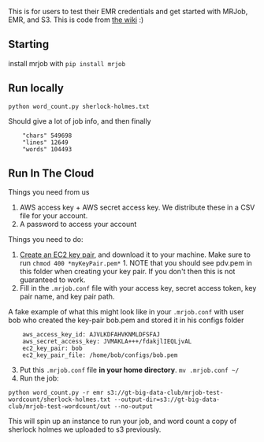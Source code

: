 This is for users to test their EMR credentials and get started with MRJob, EMR, and S3.
This is code from [the wiki](https://github.com/gt-big-data/wiki/wiki/AWS-Info#using-emr-with-mrjob) :)

## Starting
install mrjob with `pip install mrjob`

## Run locally
`python word_count.py sherlock-holmes.txt`

Should give a lot of job info, and then finally
```
    "chars"	549698
    "lines"	12649
    "words"	104493
```

## Run In The Cloud
Things you need from us
  1. AWS access key + AWS secret access key. We distribute these in a CSV file for your account.
  2. A password to access your account

Things you need to do:
  1. [Create an EC2 key pair](http://docs.aws.amazon.com/gettingstarted/latest/wah/getting-started-create-key-pair.html), and download it to your machine. Make sure to run `chmod 400 *myKeyPair.pem*`
    1. NOTE that you should see pdv.pem in this folder when creating your key pair. If you don't then this is not guaranteed to work.
  2. Fill in the `.mrjob.conf` file with your access key, secret access token, key pair name, and key pair path.

  A fake example of what this might look like in your `.mrjob.conf` with user bob who created the key-pair bob.pem and stored it in his configs folder

```
    aws_access_key_id: AJVLKDFAHVKNMLDFSFAJ
    aws_secret_access_key: JVMAKLA+++/fdakjlIEQLjvAL
    ec2_key_pair: bob
    ec2_key_pair_file: /home/bob/configs/bob.pem 
```

   3. Put this `.mrjob.conf` file **in your home directory**. `mv .mrjob.conf ~/`
   4. Run the job:   
```
python word_count.py -r emr s3://gt-big-data-club/mrjob-test-wordcount/sherlock-holmes.txt --output-dir=s3://gt-big-data-club/mrjob-test-wordcount/out --no-output
```
This will spin up an instance to run your job, and word count a copy of sherlock holmes we uploaded to s3 previously.
